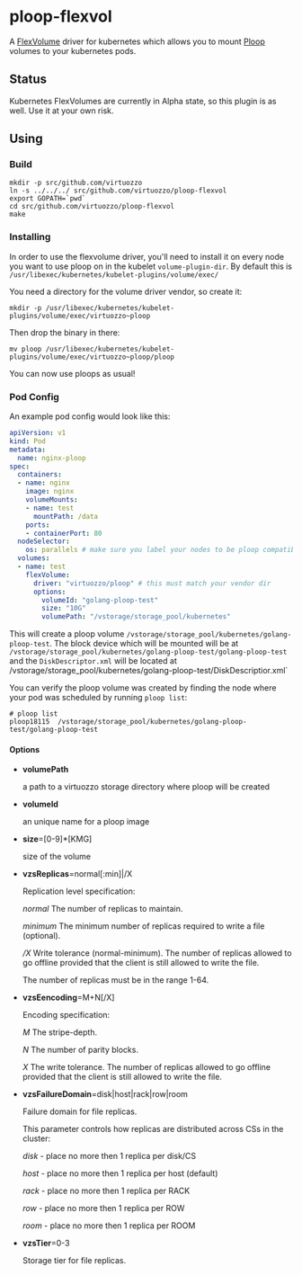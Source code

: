 # ploop-flexvol

A [FlexVolume](https://github.com/kubernetes/kubernetes/blob/master/examples/volumes/flexvolume/README.md) driver for kubernetes which allows you to mount [Ploop](https://openvz.org/Man/ploop.8) volumes to your kubernetes pods.

## Status

Kubernetes FlexVolumes are currently in Alpha state, so this plugin is as well. Use it at your own risk.

## Using

### Build

```
mkdir -p src/github.com/virtuozzo
ln -s ../../../ src/github.com/virtuozzo/ploop-flexvol
export GOPATH=`pwd`
cd src/github.com/virtuozzo/ploop-flexvol
make
```

### Installing

In order to use the flexvolume driver, you'll need to install it on every node you want to use ploop on in the kubelet `volume-plugin-dir`. By default this is `/usr/libexec/kubernetes/kubelet-plugins/volume/exec/`

You need a directory for the volume driver vendor, so create it:

```
mkdir -p /usr/libexec/kubernetes/kubelet-plugins/volume/exec/virtuozzo~ploop
```

Then drop the binary in there:

```
mv ploop /usr/libexec/kubernetes/kubelet-plugins/volume/exec/virtuozzo~ploop/ploop
```

You can now use ploops as usual!

### Pod Config

An example pod config would look like this:

```yaml
apiVersion: v1
kind: Pod
metadata:
  name: nginx-ploop
spec:
  containers:
  - name: nginx
    image: nginx
    volumeMounts:
    - name: test
      mountPath: /data
    ports:
    - containerPort: 80
  nodeSelector:
    os: parallels # make sure you label your nodes to be ploop compatible 
  volumes:
  - name: test
    flexVolume:
      driver: "virtuozzo/ploop" # this must match your vendor dir
      options:
        volumeId: "golang-ploop-test"
        size: "10G"
        volumePath: "/vstorage/storage_pool/kubernetes"
```

This will create a ploop volume `/vstorage/storage_pool/kubernetes/golang-ploop-test`. The block device which will be mounted will be at `/vstorage/storage_pool/kubernetes/golang-ploop-test/golang-ploop-test` and the `DiskDescriptor.xml` will be located at /vstorage/storage_pool/kubernetes/golang-ploop-test/DiskDescriptior.xml`

You can verify the ploop volume was created by finding the node where your pod was scheduled by running `ploop list`:

```
# ploop list
ploop18115  /vstorage/storage_pool/kubernetes/golang-ploop-test/golang-ploop-test
```

#### Options
* **volumePath**

  a path to a virtuozzo storage directory where ploop will be created
* **volumeId**

   an unique name for a ploop image
* **size**=[0-9]*[KMG]

   size of the volume

* **vzsReplicas**=normal[:min]|/X

     Replication level specification:

     _normal_   The number of replicas to maintain.

     _minimum_  The minimum number of replicas required to write a file (optional).

     _/X_       Write tolerance (normal-minimum). The number of replicas allowed to go offline
                 provided that the client is still allowed to write the file.

     The number of replicas must be in the range 1-64.

* **vzsEencoding**=M+N[/X]

     Encoding specification:

     _M_   The stripe-depth.

     _N_   The number of parity blocks.

     _X_   The write tolerance. The number of replicas allowed to go offline
                 provided that the client is still allowed to write the file.

* **vzsFailureDomain**=disk|host|rack|row|room

    Failure domain for file replicas.

    This parameter controls how replicas are distributed across CSs in the cluster:

    _disk_ - place no more then 1 replica per disk/CS

    _host_ - place no more then 1 replica per host (default)

    _rack_ - place no more then 1 replica per RACK

    _row_  - place no more then 1 replica per ROW

    _room_ - place no more then 1 replica per ROOM

* **vzsTier**=0-3

     Storage tier for file replicas.
